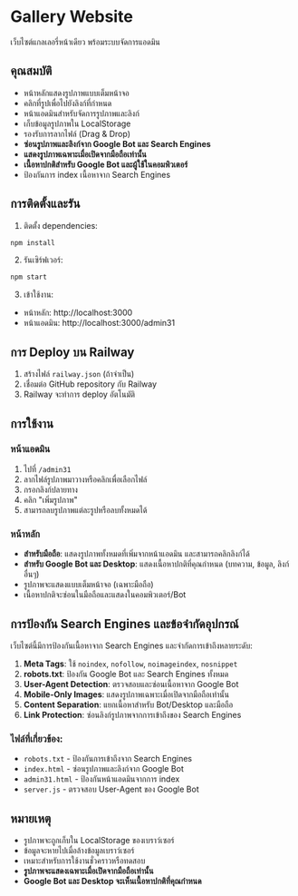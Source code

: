 # Gallery Website

เว็บไซต์แกลเลอรี่หน้าเดียว พร้อมระบบจัดการแอดมิน

## คุณสมบัติ

- หน้าหลักแสดงรูปภาพแบบเต็มหน้าจอ
- คลิกที่รูปเพื่อไปยังลิงก์ที่กำหนด
- หน้าแอดมินสำหรับจัดการรูปภาพและลิงก์
- เก็บข้อมูลรูปภาพใน LocalStorage
- รองรับการลากไฟล์ (Drag & Drop)
- **ซ่อนรูปภาพและลิงก์จาก Google Bot และ Search Engines**
- **แสดงรูปภาพเฉพาะเมื่อเปิดจากมือถือเท่านั้น**
- **เนื้อหาปกติสำหรับ Google Bot และผู้ใช้ในคอมพิวเตอร์**
- ป้องกันการ index เนื้อหาจาก Search Engines

## การติดตั้งและรัน

1. ติดตั้ง dependencies:
```bash
npm install
```

2. รันเซิร์ฟเวอร์:
```bash
npm start
```

3. เข้าใช้งาน:
- หน้าหลัก: http://localhost:3000
- หน้าแอดมิน: http://localhost:3000/admin31

## การ Deploy บน Railway

1. สร้างไฟล์ `railway.json` (ถ้าจำเป็น)
2. เชื่อมต่อ GitHub repository กับ Railway
3. Railway จะทำการ deploy อัตโนมัติ

## การใช้งาน

### หน้าแอดมิน
1. ไปที่ `/admin31`
2. ลากไฟล์รูปภาพมาวางหรือคลิกเพื่อเลือกไฟล์
3. กรอกลิงก์ปลายทาง
4. คลิก "เพิ่มรูปภาพ"
5. สามารถลบรูปภาพแต่ละรูปหรือลบทั้งหมดได้

### หน้าหลัก
- **สำหรับมือถือ**: แสดงรูปภาพทั้งหมดที่เพิ่มจากหน้าแอดมิน และสามารถคลิกลิงก์ได้
- **สำหรับ Google Bot และ Desktop**: แสดงเนื้อหาปกติที่คุณกำหนด (บทความ, ข้อมูล, ลิงก์อื่นๆ)
- รูปภาพจะแสดงแบบเต็มหน้าจอ (เฉพาะมือถือ)
- เนื้อหาปกติจะซ่อนในมือถือและแสดงในคอมพิวเตอร์/Bot

## การป้องกัน Search Engines และข้อจำกัดอุปกรณ์

เว็บไซต์นี้มีการป้องกันเนื้อหาจาก Search Engines และจำกัดการเข้าถึงหลายระดับ:

1. **Meta Tags**: ใช้ `noindex`, `nofollow`, `noimageindex`, `nosnippet`
2. **robots.txt**: ป้องกัน Google Bot และ Search Engines ทั้งหมด
3. **User-Agent Detection**: ตรวจสอบและซ่อนเนื้อหาจาก Google Bot
4. **Mobile-Only Images**: แสดงรูปภาพเฉพาะเมื่อเปิดจากมือถือเท่านั้น
5. **Content Separation**: แยกเนื้อหาสำหรับ Bot/Desktop และมือถือ
6. **Link Protection**: ซ่อนลิงก์รูปภาพจากการเข้าถึงของ Search Engines

### ไฟล์ที่เกี่ยวข้อง:
- `robots.txt` - ป้องกันการเข้าถึงจาก Search Engines
- `index.html` - ซ่อนรูปภาพและลิงก์จาก Google Bot
- `admin31.html` - ป้องกันหน้าแอดมินจากการ index
- `server.js` - ตรวจสอบ User-Agent ของ Google Bot

## หมายเหตุ

- รูปภาพจะถูกเก็บใน LocalStorage ของเบราว์เซอร์
- ข้อมูลจะหายไปเมื่อล้างข้อมูลเบราว์เซอร์
- เหมาะสำหรับการใช้งานชั่วคราวหรือทดสอบ
- **รูปภาพจะแสดงเฉพาะเมื่อเปิดจากมือถือเท่านั้น**
- **Google Bot และ Desktop จะเห็นเนื้อหาปกติที่คุณกำหนด**

